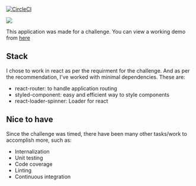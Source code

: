 [![CircleCI](https://circleci.com/gh/circleci/pokeapi-challenge.svg?style=svg)](https://circleci.com/gh/circleci/pokeapi-challenge)

<a href="https://codeclimate.com/github/geronde/pokeapi-challenge/maintainability"><img src="https://api.codeclimate.com/v1/badges/b61877a4253ba9423c5d/maintainability" /></a>

This application was made for a challenge. You can view a working demo from [here](https://geronde.github.io/pokeapi-challenge/)

## Stack

I chose to work in react as per the requirment for the challenge. And as per the recommendation, I've worked with minimal dependencies. These are:
- react-router: to handle application routing
- styled-component: easy and efficient way to style components
- react-loader-spinner: Loader for react

## Nice to have
Since the challenge was timed, there have been many other tasks/work to accomplish more, such as:
- Internalization
- Unit testing
- Code coverage
- Linting
- Continuous integration
